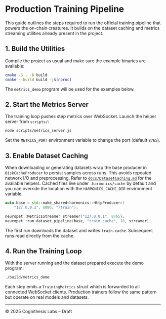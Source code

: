 # Production Training Pipeline

This guide outlines the steps required to run the official training pipeline that powers the on-chain creatures. It builds on the dataset caching and metrics streaming utilities already present in the project.

## 1. Build the Utilities

Compile the project as usual and make sure the example binaries are available:

```bash
cmake -S . -B build
cmake --build build -j$(nproc)
```

The `metrics_demo` program will be used for the examples below.

## 2. Start the Metrics Server

The training loop pushes step metrics over WebSocket. Launch the helper server from `scripts/`:

```bash
node scripts/metrics_server.js
```

Set the `METRICS_PORT` environment variable to change the port (default `8765`).

## 3. Enable Dataset Caching

When downloading or generating datasets wrap the base producer in
`DiskCacheProducer` to persist samples across runs. This avoids repeated
network I/O and preprocessing. Refer to
[`docs/DatasetCaching.md`](DatasetCaching.md) for the available helpers.
Cached files live under `.harmonics/cache` by default and you can override the
location with the `HARMONICS_CACHE_DIR` environment variable.

```cpp
auto base = std::make_shared<harmonics::HttpProducer>(
    "127.0.0.1", 8080, "/train");

neuropet::MetricsStreamer streamer{"127.0.0.1", 8765};
neuropet::run_dataset_pipeline(base, "train.cache", 10, streamer);
```

The first run downloads the dataset and writes `train.cache`. Subsequent runs
read directly from the cache.

## 4. Run the Training Loop

With the server running and the dataset prepared execute the demo program:

```bash
./build/metrics_demo
```

Each step emits a `TrainingMetrics` struct which is forwarded to all connected WebSocket clients. Production trainers follow the same pattern but operate on real models and datasets.

---

© 2025 Cognithesis Labs – Draft
